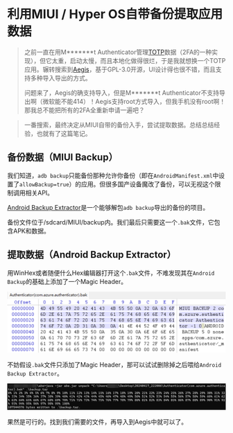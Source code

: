 # 利用MIUI / Hyper OS自带备份提取应用数据

> 之前一直在用M\*\*\*\*\*\*\*t Authenticator管理[TOTP](https://en.wikipedia.org/wiki/Time-based_one-time_password)数据（2FA的一种实现），但它太重，启动太慢，而且本地化做得很烂，于是我就想换一个TOTP应用。辗转搜索到[Aegis](https://github.com/beemdevelopment/Aegis)，基于GPL-3.0开源，UI设计得也很不错，而且支持多种导入导出的方式。
>
> 问题来了，Aegis的确支持导入，但是M\*\*\*\*\*\*\*t Authenticator不支持导出啊（微软能不能414）！Aegis支持root方式导入，但我手机没有root啊！那我总不能把所有的2FA全重新申请一遍吧？

> 一番搜索，最终决定从MIUI自带的备份入手，尝试提取数据。总结总结经验，也就有了这篇笔记。

## 备份数据（MIUI Backup）

我们知道，`adb backup`只能备份那种允许你备份（即在`AndroidManifest.xml`中设置了`allowBackup=true`）的应用。但很多国产设备魔改了备份，可以无视这个限制调用相关API。

[Android Backup Extractor](https://github.com/nelenkov/android-backup-extractor)是一个能够解包`adb backup`导出的备份的项目。

备份文件位于/sdcard/MIUI/backup内。我们最后只需要这一个`.bak`文件，它包含APK和数据。

## 提取数据（Android Backup Extractor）

用WinHex或者随便什么Hex编辑器打开这个`.bak`文件，不难发现其在`Android Backup`的基础上添加了一个Magic Header。

![miui_backup_msauth_header](./miui_backup_msauth_header.png)

不妨假设`.bak`文件只添加了Magic Header，那可以试试删除掉之后喂给`Android Backup Extractor`。

![miui_backup_extracted](./miui_backup_extracted.png)

果然是可行的。找到我们需要的文件，再导入到Aegis中就可以了。